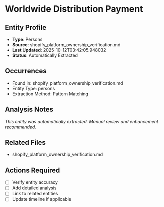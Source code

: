 # Worldwide Distribution Payment

## Entity Profile
- **Type**: Persons
- **Source**: shopify_platform_ownership_verification.md
- **Last Updated**: 2025-10-12T03:42:05.948032
- **Status**: Automatically Extracted

## Occurrences
- Found in: shopify_platform_ownership_verification.md
- Entity Type: persons
- Extraction Method: Pattern Matching

## Analysis Notes
*This entity was automatically extracted. Manual review and enhancement recommended.*

## Related Files
- shopify_platform_ownership_verification.md

## Actions Required
- [ ] Verify entity accuracy
- [ ] Add detailed analysis
- [ ] Link to related entities
- [ ] Update timeline if applicable
